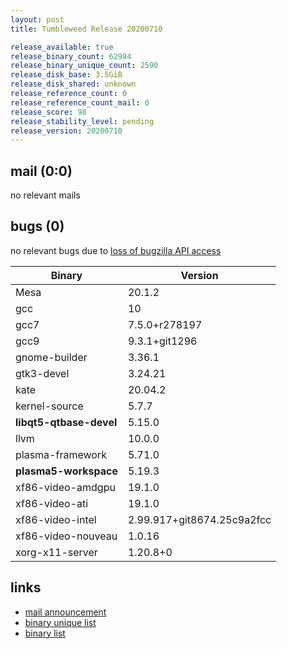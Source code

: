 ```yaml
---
layout: post
title: Tumbleweed Release 20200710

release_available: true
release_binary_count: 62984
release_binary_unique_count: 2590
release_disk_base: 3.5GiB
release_disk_shared: unknown
release_reference_count: 0
release_reference_count_mail: 0
release_score: 98
release_stability_level: pending
release_version: 20200710
---
```


## mail (0:0)

no relevant mails

## bugs (0)

<!--more-->

no relevant bugs due to [loss of bugzilla API access](https://bugzilla.opensuse.org/show_bug.cgi?id=1157722)

Binary | Version
--- | ---
Mesa | 20.1.2
gcc | 10
gcc7 | 7.5.0+r278197
gcc9 | 9.3.1+git1296
gnome-builder | 3.36.1
gtk3-devel | 3.24.21
kate | 20.04.2
kernel-source | 5.7.7
**libqt5-qtbase-devel** | 5.15.0
llvm | 10.0.0
plasma-framework | 5.71.0
**plasma5-workspace** | 5.19.3
xf86-video-amdgpu | 19.1.0
xf86-video-ati | 19.1.0
xf86-video-intel | 2.99.917+git8674.25c9a2fcc
xf86-video-nouveau | 1.0.16
xorg-x11-server | 1.20.8+0

## links

- [mail announcement](https://lists.opensuse.org/opensuse-factory/2020-07/msg00269.html)
- [binary unique list](http://download.opensuse.org/history/20200710/rpm.unique.list)
- [binary list](http://download.opensuse.org/history/20200710/rpm.list)
